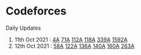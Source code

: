 # Codeforces

Daily Updates

1. 11th Oct 2021 : [4A](./4A.cpp) [71A](./71A.cpp) [112A](./112A.cpp) [118A](./118.cpp) [339A](./339A.cpp) [1592A](./1592A.cpp)
2. 12th Oct 2021 : [58A](./58A.cpp) [122A](./122A.cpp) [136A](./136A.cpp) [140A](./144A.cpp) [160A](./160A.cpp) [263A](./263A.cpp)